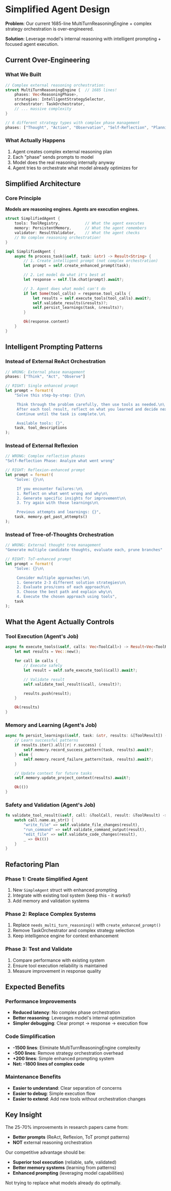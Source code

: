 # Simplified Agent Design

**Problem**: Our current 1685-line MultiTurnReasoningEngine + complex strategy orchestration is over-engineered.

**Solution**: Leverage model's internal reasoning with intelligent prompting + focused agent execution.

## Current Over-Engineering

### What We Built
```rust
// Complex external reasoning orchestration:
struct MultiTurnReasoningEngine {  // 1685 lines!
    phases: Vec<ReasoningPhase>,
    strategies: IntelligentStrategySelector,
    orchestrator: TaskOrchestrator,
    // ... massive complexity
}

// 6 different strategy types with complex phase management
phases: ["Thought", "Action", "Observation", "Self-Reflection", "Planning"]
```

### What Actually Happens
1. Agent creates complex external reasoning plan
2. Each "phase" sends prompts to model
3. Model does the real reasoning internally anyway
4. Agent tries to orchestrate what model already optimizes for

## Simplified Architecture

### Core Principle
**Models are reasoning engines. Agents are execution engines.**

```rust
struct SimplifiedAgent {
    tools: ToolRegistry,           // What the agent executes
    memory: PersistentMemory,      // What the agent remembers
    validator: ResultValidator,    // What the agent checks
    // No complex reasoning orchestration!
}

impl SimplifiedAgent {
    async fn process_task(&self, task: &str) -> Result<String> {
        // 1. Create intelligent prompt (not complex orchestration)
        let prompt = self.create_enhanced_prompt(task);

        // 2. Let model do what it's best at
        let response = self.llm.chat(prompt).await?;

        // 3. Agent does what model can't do
        if let Some(tool_calls) = response.tool_calls {
            let results = self.execute_tools(tool_calls).await?;
            self.validate_results(&results)?;
            self.persist_learnings(task, &results)?;
        }

        Ok(response.content)
    }
}
```

## Intelligent Prompting Patterns

### Instead of External ReAct Orchestration
```rust
// WRONG: External phase management
phases: ["Think", "Act", "Observe"]

// RIGHT: Single enhanced prompt
let prompt = format!(
    "Solve this step-by-step: {}\n\

     Think through the problem carefully, then use tools as needed.\n\
     After each tool result, reflect on what you learned and decide next steps.\n\
     Continue until the task is complete.\n\

     Available tools: {}",
    task, tool_descriptions
);
```

### Instead of External Reflexion
```rust
// WRONG: Complex reflection phases
"Self-Reflection Phase: Analyze what went wrong"

// RIGHT: Reflexion-enhanced prompt
let prompt = format!(
    "Solve: {}\n\

     If you encounter failures:\n\
     1. Reflect on what went wrong and why\n\
     2. Generate specific insights for improvement\n\
     3. Try again with those learnings\n\

     Previous attempts and learnings: {}",
    task, memory.get_past_attempts()
);
```

### Instead of Tree-of-Thoughts Orchestration
```rust
// WRONG: External thought tree management
"Generate multiple candidate thoughts, evaluate each, prune branches"

// RIGHT: ToT-enhanced prompt
let prompt = format!(
    "Solve: {}\n\

     Consider multiple approaches:\n\
     1. Generate 2-3 different solution strategies\n\
     2. Evaluate pros/cons of each approach\n\
     3. Choose the best path and explain why\n\
     4. Execute the chosen approach using tools",
    task
);
```

## What the Agent Actually Controls

### Tool Execution (Agent's Job)
```rust
async fn execute_tools(&self, calls: Vec<ToolCall>) -> Result<Vec<ToolResult>> {
    let mut results = Vec::new();

    for call in calls {
        // Execute safely
        let result = self.safe_execute_tool(&call).await?;

        // Validate result
        self.validate_tool_result(&call, &result)?;

        results.push(result);
    }

    Ok(results)
}
```

### Memory and Learning (Agent's Job)
```rust
async fn persist_learnings(&self, task: &str, results: &[ToolResult]) -> Result<()> {
    // Learn successful patterns
    if results.iter().all(|r| r.success) {
        self.memory.record_success_pattern(task, results).await?;
    } else {
        self.memory.record_failure_pattern(task, results).await?;
    }

    // Update context for future tasks
    self.memory.update_project_context(results).await?;

    Ok(())
}
```

### Safety and Validation (Agent's Job)
```rust
fn validate_tool_result(&self, call: &ToolCall, result: &ToolResult) -> Result<()> {
    match call.name.as_str() {
        "write_file" => self.validate_file_changes(result),
        "run_command" => self.validate_command_output(result),
        "edit_file" => self.validate_code_changes(result),
        _ => Ok(())
    }
}
```

## Refactoring Plan

### Phase 1: Create Simplified Agent
1. New `SimpleAgent` struct with enhanced prompting
2. Integrate with existing tool system (keep this - it works!)
3. Add memory and validation systems

### Phase 2: Replace Complex Systems
1. Replace `needs_multi_turn_reasoning()` with `create_enhanced_prompt()`
2. Remove TaskOrchestrator and complex strategy selection
3. Keep intelligence engine for context enhancement

### Phase 3: Test and Validate
1. Compare performance with existing system
2. Ensure tool execution reliability is maintained
3. Measure improvement in response quality

## Expected Benefits

### Performance Improvements
- **Reduced latency**: No complex phase orchestration
- **Better reasoning**: Leverages model's internal optimization
- **Simpler debugging**: Clear prompt → response → execution flow

### Code Simplification
- **-1500 lines**: Eliminate MultiTurnReasoningEngine complexity
- **-500 lines**: Remove strategy orchestration overhead
- **+200 lines**: Simple enhanced prompting system
- **Net: -1800 lines of complex code**

### Maintenance Benefits
- **Easier to understand**: Clear separation of concerns
- **Easier to debug**: Simple execution flow
- **Easier to extend**: Add new tools without orchestration changes

## Key Insight

The 25-70% improvements in research papers came from:
- **Better prompts** (ReAct, Reflexion, ToT prompt patterns)
- **NOT** external reasoning orchestration

Our competitive advantage should be:
- **Superior tool execution** (reliable, safe, validated)
- **Better memory systems** (learning from patterns)
- **Enhanced prompting** (leveraging model capabilities)

Not trying to replace what models already do optimally.